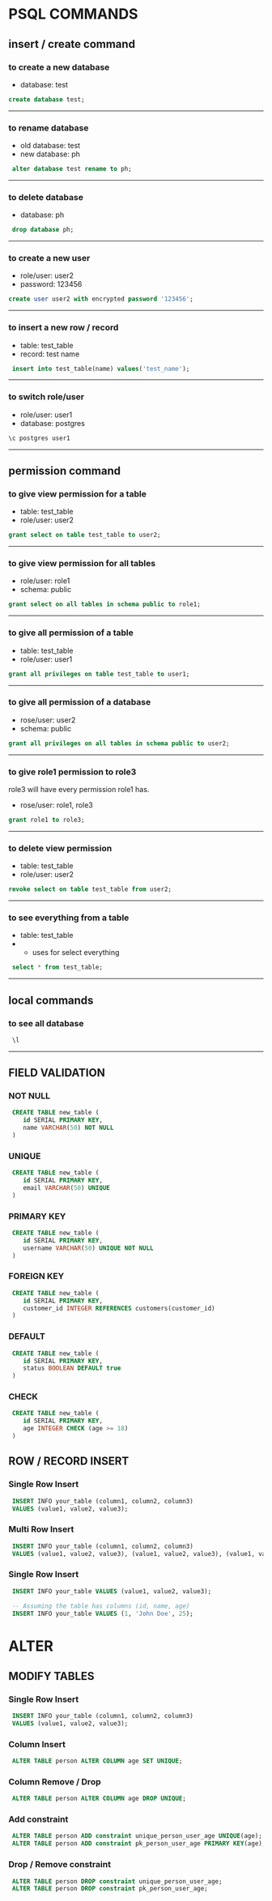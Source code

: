 # PSQL COMMANDS



## insert / create command

### to create a new database
- database: test

```sql
create database test;
```
---

### to rename database
- old database: test
- new database: ph

```sql
 alter database test rename to ph;
```
---

### to delete database
- database: ph

```sql
 drop database ph;
```
---

### to create a new user
- role/user: user2
- password: 123456

```sql
create user user2 with encrypted password '123456';
```
---

### to insert a new row / record
- table: test_table
- record: test name

```sql
 insert into test_table(name) values('test_name');
```
---

### to switch role/user
- role/user: user1
- database: postgres

```sql
\c postgres user1
```
---


## permission command

### to give view permission for a table
- table: test_table
- role/user: user2

```sql
grant select on table test_table to user2;
```
---

### to give view permission for all tables
- role/user: role1
- schema: public

```sql
grant select on all tables in schema public to role1;
```
---

### to give all permission of a table
- table: test_table
- role/user: user1

```sql
grant all privileges on table test_table to user1;
```
---

### to give all permission of a database
- rose/user: user2
- schema: public

```sql
grant all privileges on all tables in schema public to user2;
```
---

### to give role1 permission to role3
role3 will have every permission role1 has.
- rose/user: role1, role3

```sql
grant role1 to role3;
```
---

### to delete view permission
- table: test_table
- role/user: user2

```sql
revoke select on table test_table from user2;
```
---

### to see everything from a table
- table: test_table
- * uses for select everything

```sql
 select * from test_table;
```
---

## local commands

### to see all database
```sql
 \l
```
---


## FIELD VALIDATION
### NOT NULL    
```sql
 CREATE TABLE new_table (
    id SERIAL PRIMARY KEY,
    name VARCHAR(50) NOT NULL
 )
```
### UNIQUE    
```sql
 CREATE TABLE new_table (
    id SERIAL PRIMARY KEY,
    email VARCHAR(50) UNIQUE
 )
```
### PRIMARY KEY  
```sql
 CREATE TABLE new_table (
    id SERIAL PRIMARY KEY,
    username VARCHAR(50) UNIQUE NOT NULL
 )
```
### FOREIGN KEY  
```sql
 CREATE TABLE new_table (
    id SERIAL PRIMARY KEY,
    customer_id INTEGER REFERENCES customers(customer_id)
 )
```
### DEFAULT  
```sql
 CREATE TABLE new_table (
    id SERIAL PRIMARY KEY,
    status BOOLEAN DEFAULT true
 )
```
### CHECK  
```sql
 CREATE TABLE new_table (
    id SERIAL PRIMARY KEY,
    age INTEGER CHECK (age >= 18)
 )
```


## ROW / RECORD INSERT
### Single Row Insert
```sql
 INSERT INFO your_table (column1, column2, column3)
 VALUES (value1, value2, value3);
```
### Multi Row Insert
```sql
 INSERT INFO your_table (column1, column2, column3)
 VALUES (value1, value2, value3), (value1, value2, value3), (value1, value2, value3);
```
### Single Row Insert
```sql
 INSERT INFO your_table VALUES (value1, value2, value3);
 
 -- Assuming the table has columns (id, name, age)
 INSERT INFO your_table VALUES (1, 'John Doe', 25);
```

# ALTER
## MODIFY TABLES
### Single Row Insert
```sql
 INSERT INFO your_table (column1, column2, column3)
 VALUES (value1, value2, value3);
```
### Column Insert
```sql
 ALTER TABLE person ALTER COLUMN age SET UNIQUE;
```
### Column Remove / Drop
```sql
 ALTER TABLE person ALTER COLUMN age DROP UNIQUE;
```
### Add constraint
```sql
 ALTER TABLE person ADD constraint unique_person_user_age UNIQUE(age);
 ALTER TABLE person ADD constraint pk_person_user_age PRIMARY KEY(age);
```
### Drop / Remove constraint
```sql
 ALTER TABLE person DROP constraint unique_person_user_age;
 ALTER TABLE person DROP constraint pk_person_user_age;
```